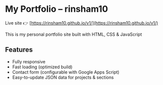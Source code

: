 # My Portfolio – rinsham10

Live site 👉 [https://rinsham10.github.io/v1/](https://rinsham10.github.io/v1/)


This is my personal portfolio site built with HTML, CSS & JavaScript

## Features
- Fully responsive
- Fast loading (optimized build)
- Contact form (configurable with Google Apps Script)
- Easy-to-update JSON data for projects & sections